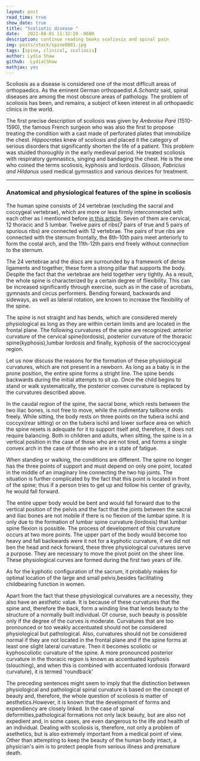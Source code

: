 ```yaml
---
layout: post
read_time: true
show_date: true
title: "Scoliotic disease "
date:   2021-08-01 11:32:20 -0600
description: continue reading books scoliosis and spinal pain
img: posts/stock/spine0801.jpg
tags: [spine, clinical, scoliosis]
author: Lydia Shaw
github:  LydiaCShaw
mathjax: yes
---
```


Scoliosis as a disease is considered one of the most difficult areas of orthopaedics. As the eminent German orthopaedist *A.Schantz* said, spinal diseases are among the most obscure areas of pathology. The problem of scoliosis has been, and remains, a subject of keen interest in all orthopaedic clinics in the world.

The first precise description of scoliosis was given by *Ambroise Paré* (1510-1590), the famous French surgeon who was also the first to propose treating the condition with a cast made of perforated plates that immobilize the chest. *Hippocrates* knew of scoliosis and placed it the category of serious disorders that significantly shorten the life of a patient. This problem was stuided thoroughly in the early medieval period. He treated scoliosis with respiratory gymnastics, singing and bandaging the chest. He is the one who coined the terms scoliosis, kyphosis and lordosis. *Glisson, Fabricius and Hildanus* used medical gymnastics and various devices for treatment.

-----

### Anatomical and physiological features of the spine in scoliosis

The human spine consists of 24 vertebrae (excluding the sacral and coccygeal vertebrae), which are more or less firmly interconnected with each other as I mentioned before [in this article](http://linjingshang.top/cssoliosis.html). Seven of them are cervical, 12 thoracic and 5 lumbar. Twelve pairs of ribs(7 pairs of true and 5 pairs of spurious ribs) are connected with 12 vertebrae. The pairs of true ribs are connected with the sternum frontally, the 8th-10th pairs meet anteriorly to form the costal arch, and the 11th-12th pairs end freely without connection to the sternum.

The 24 vertebrae and the discs are surrounded by a framework of dense ligaments and together, these form a strong pillar that supports the body. Despite the fact that the vertebrae are held together very tightly. As a result, the whole spine is characterized by a certain degree of fliexibility. This can be increased significantly through exercise, such as in the case of acrobats, gymnasts and circus performers. Bending forward, backwards and sideways, as well as lateral rotation, are known to increase the flexibility of the spine.

The spine is not straight and has bends, which are considered merely physiological as long as they are within certain limits and are located in the frontal plane. The following curvatures of the spine are recognized: anterior curvature of the cervical spine(lordosis), posterior curvature of the thoracic spine(kyphosis),lumbar lordosis and finally, kyphosis of the sacrociccygeal region.

Let us now discuss the reasons for the formation of these physiological curvatures, which are not present in a newborn. As long as a baby is in the prone position, the entire spine forms a stright line. The spine bends backwards during the initial attempts to sit up. Once the child  begins to stand or walk systematically, the posterior convex curvature is replaced by the curvatures described above.

In the caudal region of the spine, the sacral bone, which rests between the two iliac bones, is not free to move, while the rudimentary tailbone ends freely. While sitting, the body rests on three points on the tubera ischii and coccyx(rear sitting) or on the tubera ischii and lower surface area on which the spine resets is adequate for it to support itself and, therefore, it does not require balancing. Both in children and adults, when sitting, the spine is in a vertical position in the case of those who are not tired, and forms a single convex arch in the case of those who are in a state of fatigue.

When standing or walking, the conditions are different. The spine no longer has the three points of support and must depend on only one point, located in the middle of an imaginary line connecting the two hip joints. The situation is further complicated by the fact that this point is located in front of the spine; thus if a person tries to get up and follow his center of gravity, he would fall forward. 

The entire upper body would be bent and would fall forward due to the vertical position of the pelvis and the fact that  the joints between the sacral and iliac bones are not mobile if there is no flexion of  the lumbar spine. It is only due to the formation of lumbar spine curvature (lordosis) that lumbar spine flexion is possible. The process of development of this curvature occurs at two more points. The upper part of the body would become too heavy and fall backwards were it not for a kyphotic curvature,  if we did not ben the head and neck forward, these three physiological curvatures serve a purpose. They are necessary to move the pivot point on the sheer line. These physiological curves are formed during the first two years of life.

As for the kyphotic configuration of the sacrum, it probably makes for optimal location of the large and small pelvis,besides facilitating childbearing function in women.

Apart from the fact that these physiological curvatures are a necessity, they also have an aesthetic value. It is because of these curvatures that the spine and, therefore the back, form a winding line that lends beauty to the structure of a normally built individual. Of course, such beauty is possible only if the degree of the curves is moderate. Curvatures that are too pronounced or too weakly accentuated should not be considered physiological but pathological. Also, curvatures should not be considered normal if they are not located in the frontal plane and if the spine forms at least one slight lateral curvature. Then it becomes scoliotic or kyphoscoliotic curvature of the spine. A more pronounced posterior curvature in the thoracic region is known as accentuated kyphosis (slouching), and when this is combined with accentuated lordosis (forward curvature), it is termed 'roundback'

The preceding sentences might seem to imply that the distinction between physiological and pathological spinal curvature is based on the concept of beauty and, therefore, the whole question of scoliosis is matter of aesthetics.However, it is known that the development of forms and expendiency are closely linked. In the case of spinal deformities,pathological formations not only lack beauty, but are also not expedient and, in some cases, are even dangerous to the life and health of an individual. Dealing with scoliosis is, therefore, not only a problem of asethetics, but is also extremely important from a medical point of view. Other than attempting to keep the beauty of the human body intact, a physician's aim is to protect people from serious illness and premature death.
